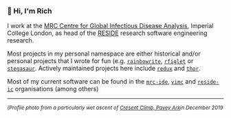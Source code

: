 ### :wave: Hi, I'm Rich

I work at the [MRC Centre for Global Infectious Disease Analysis](https://www.imperial.ac.uk/mrc-global-infectious-disease-analysis/), Imperial College London, as head of the [RESIDE](https://reside-ic.github.io) research software engineering research.

Most projects in my personal namespace are either historical and/or personal projects that I wrote for fun (e.g. [`rainbowrite`](https://github.com/richfitz/rainbowrite), [`rfiglet`](https://github.com/richfitz/rfiglet) or [`stegasaur`](https://github.com/richfitz/stegasaur). Actively maintained projects here include [`redux`](https://github.com/richfitz/redux) and [`thor`](https://github.com/richfitz/thor).

Most of my current software can be found in the [`mrc-ide`](https://github.com/mrc-ide/), [`vimc`](https://github.com/vimc) and [`reside-ic`](https://github.com/reside-ic) organisations (among others)

---

<small><i>
(Profile photo from a particularly wet ascent of [Cresent Climb, Pavey Ark](https://www.ukclimbing.com/logbook/crags/pavey_ark-342/crescent_climb-5965)in December 2019
</i></small>
